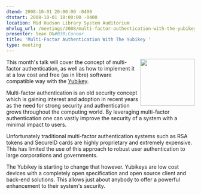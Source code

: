 ```yaml
---
dtend: 2008-10-01 20:00:00 -0400
dtstart: 2008-10-01 18:00:00 -0400
location: Mid Hudson Library System Auditorium
mhvlug_url: /meetings/2008/multi-factor-authentication-with-the-yubikey
presenter: Sean O&#039;Connor
title: 'Multi-Factor Authentication With The Yubikey '
type: meeting
---
```



<img align="right" width="146" height="125" src="/sites/default/files/Yubikey.jpg" alt="" />This month's talk will cover the concept of multi-factor authentication, as well as how to implement it at a low cost and free (as in libre) software compatible way with the [Yubikey](http://www.yubico.com/yubikey).

Multi-factor authentication is an old security concept which is gaining interest and adoption in recent years as the need for strong security and authentication grows throughout the computing world. By leveraging multi-factor authentication one can vastly improve the security of a system with a minimal impact to users.

Unfortunately traditional multi-factor authentication systems such as RSA tokens and SecureID cards are highly proprietary and extremely expensive. This has limited the use of this approach to robust user authentication to large corporations and governments.

The Yubikey is starting to change that however. Yubikeys are low cost devices with a completely open specification and open source client and back-end solutions. This allows just about anybody to offer a powerful enhancement to their system's security.